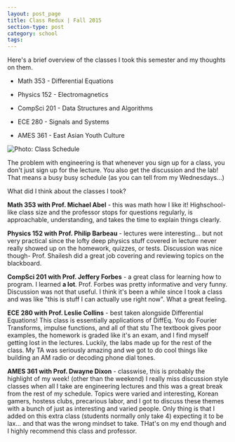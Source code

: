 ```yaml
---
layout: post_page
title: Class Redux | Fall 2015
section-type: post
category: school
tags: 
---
```

Here's a brief overview of the classes I took this semester and my thoughts on them.

* Math 353 - Differential Equations 

* Physics 152 - Electromagnetics

* CompSci 201 - Data Structures and Algorithms

* ECE 280 - Signals and Systems

* AMES 361 - East Asian Youth Culture

<img alt="Photo: Class Schedule" src="http://nmlin.org/Images/2015.11.29/aces.png" style="max-width:630px;">

The problem with engineering is that whenever you sign up for a class, you don't just sign up for the lecture. You also get the discussion and the lab! That means a busy busy schedule (as you can tell from my Wednesdays...)

What did I think about the classes I took? 

**Math 353 with Prof. Michael Abel** - this was math how I like it! Highschool-like class size and the professor stops for questions regularly, is approachable, understanding, and takes the time to explain things clearly.  

**Physics 152 with Prof. Philip Barbeau** - lectures were interesting... but not very practical since the lofty deep physics stuff covered in lecture never really showed up on the homework, quizzes, or tests. Discussion was nice though- Prof. Shailesh did a great job covering and reviewing topics on the blackboard. 

**CompSci 201 with Prof. Jeffery Forbes** - a great class for learning how to program. I learned **a lot**. Prof. Forbes was pretty informative and very funny. Discussion was not that useful. I think it's been a while since I took a class and was like "this is stuff I can actually use right now". What a great feeling.

**ECE 280 with Prof. Leslie Collins** - best taken alongside Differential Equations! This class is essentially applications of DiffEq. You do Fourier Transforms, impulse functions, and all of that stu The textbook gives poor examples, the homework is graded like it's an exam, and I find myself getting lost in the lectures. Luckily, the labs made up for the rest of the class. My TA was seriously amazing and we got to do cool things like building an AM radio or decoding phone dial tones.

**AMES 361 with Prof. Dwayne Dixon** - classwise, this is probably the highlight of my week! (other than the weekend) I really miss discussion style classes when all I take are engineering lectures and this was a great break from the rest of my schedule. Topics were varied and interesting, Korean gamers, hostess clubs, precarious labor, and I got to discuss these themes with a bunch of just as interesting and varied people. Only thing is that I added on this extra class (students normally only take 4) expecting it to be lax... and that was the wrong mindset to take. THat's on my end though and I highly recommend this class and professor.
